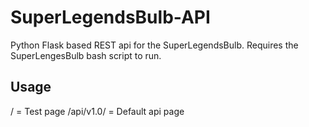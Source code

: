 # SuperLegendsBulb-API

Python Flask based REST api for the SuperLegendsBulb. Requires the SuperLengesBulb bash script to run.

## Usage

/ = Test page
/api/v1.0/ = Default api page